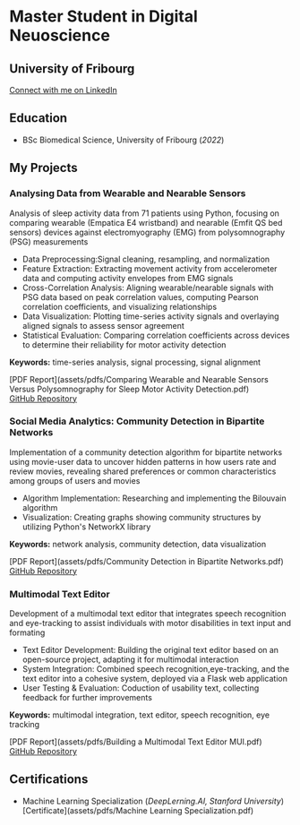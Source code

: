 # Master Student in Digital Neuoscience
## University of Fribourg

[Connect with me on LinkedIn](https://www.linkedin.com/in/hannah-portmann/)

## Education
- BSc Biomedical Science, University of Fribourg (_2022_)



## My Projects

### Analysing Data from Wearable and Nearable Sensors  
Analysis of sleep activity data from 71 patients using Python, focusing on comparing wearable (Empatica E4 wristband) and nearable (Emfit QS bed sensors) devices against electromyography (EMG) from polysomnography (PSG) measurements
- Data Preprocessing:Signal cleaning, resampling, and normalization
- Feature Extraction: Extracting movement activity from accelerometer data and computing activity envelopes from EMG signals
- Cross-Correlation Analysis: Aligning wearable/nearable signals with PSG data based on peak correlation values, computing Pearson correlation coefficients, and visualizing relationships
- Data Visualization: Plotting time-series activity signals and overlaying aligned signals to assess sensor agreement
- Statistical Evaluation: Comparing correlation coefficients across devices to determine their reliability for motor activity detection

**Keywords:** time-series analysis, signal processing, signal alignment


[PDF Report](assets/pdfs/Comparing Wearable and Nearable Sensors Versus Polysomnography for Sleep Motor Activity Detection.pdf)  
[GitHub Repository](https://github.com/portmannh/data-analysis-biosensors)

### Social Media Analytics: Community Detection in Bipartite Networks
Implementation of a community detection algorithm for bipartite networks using movie-user data to uncover hidden patterns in how users rate and review movies, revealing shared preferences or common characteristics among groups of users and movies
- Algorithm Implementation: Researching and implementing the Bilouvain algorithm
- Visualization: Creating graphs showing community structures by utilizing Python's NetworkX library

**Keywords:** network analysis, community detection, data visualization
  
[PDF Report](assets/pdfs/Community Detection in Bipartite Networks.pdf)  
[GitHub Repository](https://github.com/portmannh/SMA-Lboxd)


### Multimodal Text Editor
Development of a multimodal text editor that integrates speech recognition and eye-tracking to assist individuals with motor disabilities in text input and formating
- Text Editor Development: Building the original text editor based on an open-source project, adapting it for multimodal interaction
- System Integration: Combined speech recognition,eye-tracking, and the text editor into a cohesive system, deployed via a Flask web application
- User Testing & Evaluation: Coduction of usability text, collecting feedback for further improvements

**Keywords:** multimodal integration, text editor, speech recognition, eye tracking

[PDF Report](assets/pdfs/Building a Multimodal Text Editor MUI.pdf)  
[GitHub Repository](https://github.com/portmannh/SR_Gaze_TextEditor)


## Certifications
- Machine Learning Specialization (_DeepLerning.AI, Stanford University_)
  [Certificate](assets/pdfs/Machine Learning Specialization.pdf)
